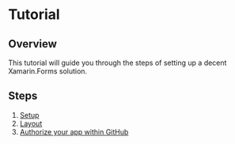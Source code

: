 # Tutorial

## Overview
This tutorial will guide you through the steps of setting up a decent Xamarin.Forms solution. 

## Steps
1. [Setup](setup.md)
1. [Layout](layout.md)
1. [Authorize your app within GitHub](github.md)